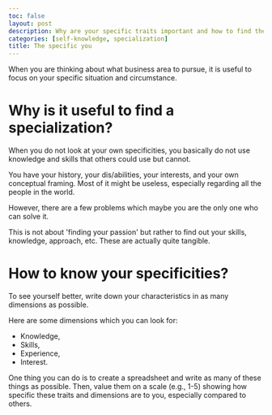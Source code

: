 ```yaml
---
toc: false
layout: post
description: Why are your specific traits important and how to find them?
categories: [self-knowledge, specialization]
title: The specific you
---
```

When you are thinking about what business area to pursue, it is useful to focus on your specific situation and circumstance. 

# Why is it useful to find a specialization?

When you do not look at your own specificities, you basically do not use knowledge and skills that others could use but cannot.

You have your history, your dis/abilities, your interests, and your own conceptual framing. Most of it might be useless, especially regarding all the people in the world.

However, there are a few problems which maybe you are the only one who can solve it.

This is not about 'finding your passion' but rather to find out your skills, knowledge, approach, etc. These are actually quite tangible.

# How to know your specificities?

To see yourself better, write down your characteristics in as many dimensions as possible.

Here are some dimensions which you can look for:
- Knowledge,
- Skills,
- Experience,
- Interest.

One thing you can do is to create a spreadsheet and write as many of these things as possible. Then, value them on a scale (e.g., 1-5) showing how specific these traits and dimensions are to you, especially compared to others.
